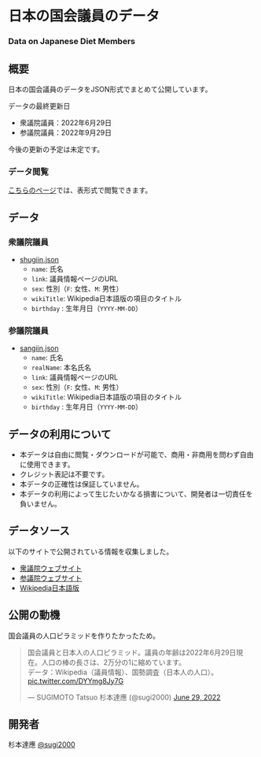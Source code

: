 # 日本の国会議員のデータ
### Data on Japanese Diet Members

## 概要

日本の国会議員のデータをJSON形式でまとめて公開しています。

データの最終更新日

- 衆議院議員：2022年6月29日
- 参議院議員：2022年9月29日

今後の更新の予定は未定です。

### データ閲覧

[こちらのページ](https://observablehq.com/@sugi2000/data-on-japanese-diet-members)では、表形式で閲覧できます。

## データ

### 衆議院議員
  - [shugiin.json](./2022-06-29/shugiin.json)
    - `name`: 氏名
    - `link`: 議員情報ページのURL
    - `sex`: 性別（`F`: 女性、`M`: 男性）
    - `wikiTitle`: Wikipedia日本語版の項目のタイトル
    - `birthday` : 生年月日（`YYYY-MM-DD`）

### 参議院議員
  - [sangiin.json](./2022-09-29/sangiin.json)
    - `name`: 氏名
    - `realName`: 本名氏名
    - `link`: 議員情報ページのURL
    - `sex`: 性別（`F`: 女性、`M`: 男性）
    - `wikiTitle`: Wikipedia日本語版の項目のタイトル
    - `birthday` : 生年月日（`YYYY-MM-DD`）

## データの利用について

- 本データは自由に閲覧・ダウンロードが可能で、商用・非商用を問わず自由に使用できます。
- クレジット表記は不要です。
- 本データの正確性は保証していません。
- 本データの利用によって生じたいかなる損害について、開発者は一切責任を負いません。

## データソース

以下のサイトで公開されている情報を収集しました。

- [衆議院ウェブサイト](https://www.shugiin.go.jp/)
- [参議院ウェブサイト](https://www.sangiin.go.jp/)
- [Wikipedia日本語版](https://ja.wikipedia.org/)

## 公開の動機

国会議員の人口ピラミッドを作りたかったため。

<blockquote class="twitter-tweet" data-conversation="none" data-dnt="true"><p lang="ja" dir="ltr">国会議員と日本人の人口ピラミッド。議員の年齢は2022年6月29日現在。人口の棒の長さは、2万分の1に縮めています。<br>データ：Wikipedia（議員情報）、国勢調査（日本人の人口）。 <a href="https://t.co/DYYmg8Jy7G">pic.twitter.com/DYYmg8Jy7G</a></p>&mdash; SUGIMOTO Tatsuo 杉本達應 (@sugi2000) <a href="https://twitter.com/sugi2000/status/1542069371962814464?ref_src=twsrc%5Etfw">June 29, 2022</a></blockquote>

## 開発者

杉本達應 [@sugi2000](https://twitter.com/sugi2000/)
